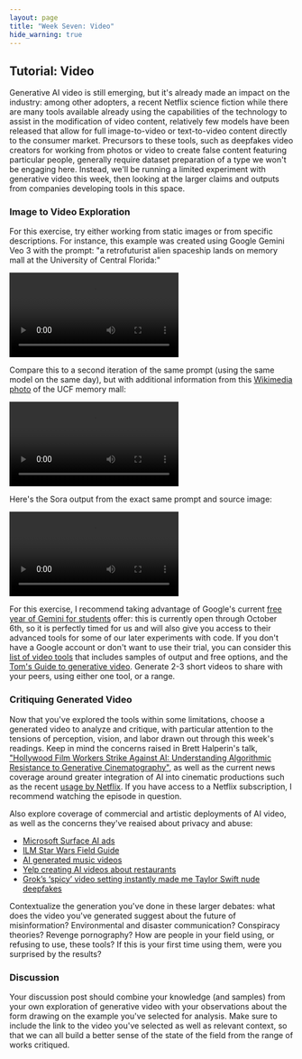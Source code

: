 ```yaml
---
layout: page
title: "Week Seven: Video"
hide_warning: true
---
```


## Tutorial: Video

Generative AI video is still emerging, but it's already made an impact on the industry: among other adopters, a recent Netflix science fiction  while there are many tools available already using the capabilities of the technology to assist in the modification of video content, relatively few models have been released that allow for full image-to-video or text-to-video content directly to the consumer market. Precursors to these tools, such as deepfakes video creators for working from photos or video to create false content featuring particular people, generally require dataset preparation of a type we won't be engaging here. Instead, we'll be running a limited experiment with generative video this week, then looking at the larger claims and outputs from companies developing tools in this space.

### Image to Video Exploration

For this exercise, try either working from static images or from specific descriptions. For instance, this example was created using Google Gemini Veo 3 with the prompt: "a retrofuturist alien spaceship lands on memory mall at the University of Central Florida:" 

<video src="Veo3.mp4" controls></video>

Compare this to a second iteration of the same prompt (using the same model on the same day), but with additional information from this [Wikimedia photo](https://commons.wikimedia.org/wiki/File:UCF_Memory_Mall_(30395273585).jpg) of the UCF memory mall:

<video src="VeoWithReference.mp4" controls></video>

Here's the Sora output from the exact same prompt and source image:

<video src="Sora.mp4" controls></video>

For this exercise, I recommend taking advantage of Google's current [free year of Gemini for students](https://gemini.google/students/?utm_source=gemini&utm_medium=paid-media&utm_campaign=students_sem_bts-sem_generic__text) offer: this is currently open through October 6th, so it is perfectly timed for us and will also give you access to their advanced tools for some of our later experiments with code. If you don't have a Google account or don't want to use their trial, you can consider this [list of video tools](https://www.whytryai.com/p/free-ai-image-to-video-tools-tested) that includes samples of output and free options, and the [Tom's Guide to generative video](https://www.tomsguide.com/features/5-best-ai-video-generators-tested-and-compared). Generate 2-3 short videos to share with your peers, using either one tool, or a range. 

### Critiquing Generated Video

Now that you've explored the tools within some limitations, choose a generated video to analyze and critique, with particular attention to the tensions of perception, vision, and labor drawn out through this week's readings. Keep in mind the concerns raised in Brett Halperin's talk, ["Hollywood Film Workers Strike Against AI: Understanding Algorithmic Resistance to Generative Cinematography"](https://stars.library.ucf.edu/elo2024/algorithmsandimaginaries/schedule/3/), as well as the current news coverage around greater integration of AI into cinematic productions such as the recent [usage by Netflix](https://www.theguardian.com/media/2025/jul/18/netflix-uses-generative-ai-in-show-for-first-time-el-eternauta). If you have access to a Netflix subscription, I recommend watching the episode in question.

Also explore coverage of commercial and artistic deployments of AI video, as well as the concerns they've reaised about privacy and abuse:

- [Microsoft Surface AI ads](https://www.theverge.com/news/656104/microsoft-surface-ad-generative-ai-copilot-intel)
- [ILM Star Wars Field Guide](https://decrypt.co/320224/ilm-makes-star-wars-field-guide-short-film-using-generative-ai)
- [AI generated music videos](https://sfstandard.com/2024/09/27/ai-generated-music-videos-hackathon/)
- [Yelp creating AI videos about restaurants](https://www.theverge.com/news/714944/yelp-ai-stitched-videos)
- [Grok’s ‘spicy’ video setting instantly made me Taylor Swift nude deepfakes](https://www.theverge.com/report/718975/xai-grok-imagine-taylor-swifty-deepfake-nudes)

Contextualize the generation you've done in these larger debates: what does the video you've generated suggest about the future of misinformation? Environmental and disaster communication? Conspiracy theories? Revenge pornography? How are people in your field using, or refusing to use, these tools? If this is your first time using them, were you surprised by the results?

### Discussion

Your discussion post should combine your knowledge (and samples) from your own exploration of generative video with your observations about the form drawing on the example you've selected for analysis. Make sure to include the link to the video you've selected as well as relevant context, so that we can all build a better sense of the state of the field from the range of works critiqued.
